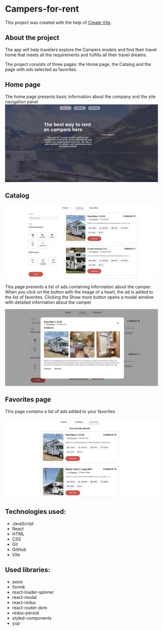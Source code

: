 # Campers-for-rent

This project was created with the help of [Create Vite](https://vitejs.dev/).

## About the project

The app will help travelers explore the Campers models and find their travel
home that meets all the requirements and fulfills all their travel dreams.

The project consists of three pages: the Home page, the Catalog and the page
with ads selected as favorites.

## Home page

The home page presents basic information about the company and the site
navigation panel ![Home page](./src/assets/homepage.jpg)

## Catalog

![Catalog page](./src/assets/catalog.jpg)

This page presents a list of ads containing information about the camper. When
you click on the button with the image of a heart, the ad is added to the list
of favorites. Clicking the Show more button opens a modal window with detailed
information about the camper

![Modal](./src/assets/modal.jpg)

## Favorites page

This page contains a list of ads added to your favorites

![Favorites page](./src/assets/favorites.jpg)

## Technologies used:

- JavaScript
- React
- HTML
- CSS
- Git
- GitHub
- Vite

## Used libraries:

- axios
- formik
- react-loader-spinner
- react-modal
- react-redux
- react-router-dom
- redux-persist
- styled-components
- yup
